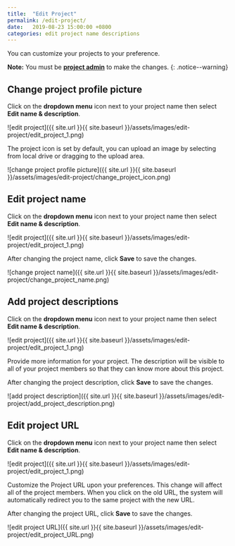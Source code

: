```yaml
---
title:  "Edit Project"
permalink: /edit-project/
date:   2019-08-23 15:00:00 +0800
categories: edit project name descriptions
---
```

You can customize your projects to your preference. 

**Note:** You must be **[project admin](/guide/add-project-members/)** to make the changes.
{: .notice--warning}

## Change project profile picture 

Click on the **dropdown menu** icon next to your project name then select **Edit name & description**.

![edit project]({{ site.url }}{{ site.baseurl }}/assets/images/edit-project/edit_project_1.png)

The project icon is set by default, you can upload an image by selecting from local drive or dragging to the upload area. 

![change project profile picture]({{ site.url }}{{ site.baseurl }}/assets/images/edit-project/change_project_icon.png)


## Edit project name 

Click on the **dropdown menu** icon next to your project name then select **Edit name & description**.

![edit project]({{ site.url }}{{ site.baseurl }}/assets/images/edit-project/edit_project_1.png)

After changing the project name, click **Save** to save the changes.

![change project name]({{ site.url }}{{ site.baseurl }}/assets/images/edit-project/change_project_name.png)

## Add project descriptions

Click on the **dropdown menu** icon next to your project name then select **Edit name & description**.

![edit project]({{ site.url }}{{ site.baseurl }}/assets/images/edit-project/edit_project_1.png)

Provide more information for your project. The description will be visible to all of your project members so that they can know more about this project.

After changing the project description, click **Save** to save the changes.

![add project description]({{ site.url }}{{ site.baseurl }}/assets/images/edit-project/add_project_description.png)


## Edit project URL

Click on the **dropdown menu** icon next to your project name then select **Edit name & description**.

![edit project]({{ site.url }}{{ site.baseurl }}/assets/images/edit-project/edit_project_1.png)

Customize the Project URL upon your preferences. This change will affect all of the project members. When you click on the old URL, the system will automatically redirect you to the same project with the new URL. 

After changing the project URL, click **Save** to save the changes.

![edit project URL]({{ site.url }}{{ site.baseurl }}/assets/images/edit-project/edit_project_URL.png)

